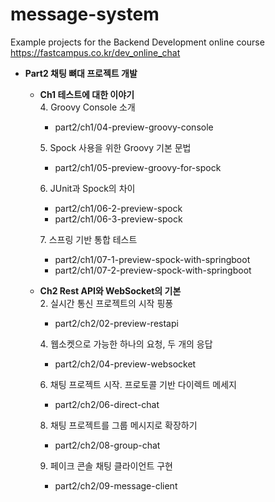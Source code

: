 # message-system
Example projects for the Backend Development online course  
https://fastcampus.co.kr/dev_online_chat

* **Part2 채팅 뼈대 프로젝트 개발**
  * **Ch1 테스트에 대한 이야기**  
    4\. Groovy Console 소개
    * part2/ch1/04-preview-groovy-console
    
    5\. Spock 사용을 위한 Groovy 기본 문법
    * part2/ch1/05-preview-groovy-for-spock

    6\. JUnit과 Spock의 차이
    * part2/ch1/06-2-preview-spock
    * part2/ch1/06-3-preview-spock
    
    7\. 스프링 기반 통합 테스트
    * part2/ch1/07-1-preview-spock-with-springboot
    * part2/ch1/07-2-preview-spock-with-springboot
  * **Ch2 Rest API와 WebSocket의 기본**  
    2\. 실시간 통신 프로젝트의 시작 핑퐁
    * part2/ch2/02-preview-restapi
  
    4\. 웹소켓으로 가능한 하나의 요청, 두 개의 응답
    * part2/ch2/04-preview-websocket

    6\. 채팅 프로젝트 시작. 프로토콜 기반 다이렉트 메세지
    * part2/ch2/06-direct-chat

    8\. 채팅 프로젝트를 그룹 메시지로 확장하기
    * part2/ch2/08-group-chat

    9\. 페이크 콘솔 채팅 클라이언트 구현
    * part2/ch2/09-message-client
